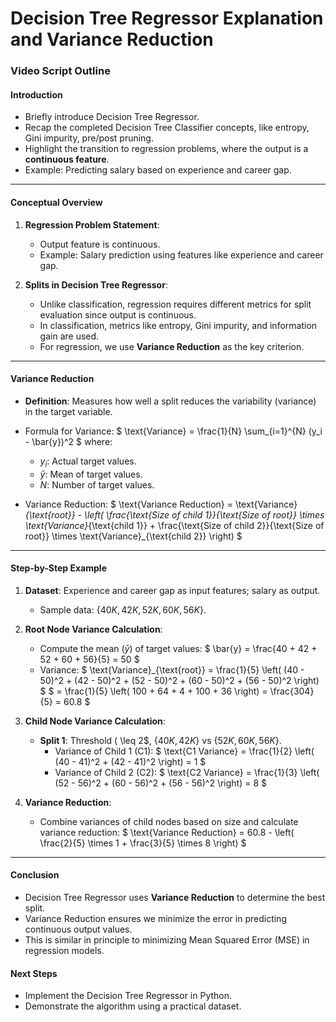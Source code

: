 # Decision Tree Regressor Explanation and Variance Reduction

### Video Script Outline

#### **Introduction**

- Briefly introduce Decision Tree Regressor.
- Recap the completed Decision Tree Classifier concepts, like entropy, Gini impurity, pre/post pruning.
- Highlight the transition to regression problems, where the output is a **continuous feature**.
- Example: Predicting salary based on experience and career gap.

---

#### **Conceptual Overview**

1. **Regression Problem Statement**:
   - Output feature is continuous.
   - Example: Salary prediction using features like experience and career gap.

2. **Splits in Decision Tree Regressor**:
   - Unlike classification, regression requires different metrics for split evaluation since output is continuous.
   - In classification, metrics like entropy, Gini impurity, and information gain are used.
   - For regression, we use **Variance Reduction** as the key criterion.

---

#### **Variance Reduction**

- **Definition**: Measures how well a split reduces the variability (variance) in the target variable.
- Formula for Variance:
  $
  \text{Variance} = \frac{1}{N} \sum_{i=1}^{N} (y_i - \bar{y})^2
  $
  where:
  - $y_i$: Actual target values.
  - $\bar{y}$: Mean of target values.
  - $N$: Number of target values.

- Variance Reduction:
  $
  \text{Variance Reduction} = \text{Variance}_{\text{root}} - \left( \frac{\text{Size of child 1}}{\text{Size of root}} \times \text{Variance}_{\text{child 1}} + \frac{\text{Size of child 2}}{\text{Size of root}} \times \text{Variance}_{\text{child 2}} \right)
  $

---

#### **Step-by-Step Example**

1. **Dataset**: Experience and career gap as input features; salary as output.
   - Sample data: $\{40K, 42K, 52K, 60K, 56K\}$.

2. **Root Node Variance Calculation**:
   - Compute the mean ($\bar{y}$) of target values:
     $
     \bar{y} = \frac{40 + 42 + 52 + 60 + 56}{5} = 50
     $
   - Variance:
     $
     \text{Variance}_{\text{root}} = \frac{1}{5} \left( (40 - 50)^2 + (42 - 50)^2 + (52 - 50)^2 + (60 - 50)^2 + (56 - 50)^2 \right)
     $
     $
     = \frac{1}{5} \left( 100 + 64 + 4 + 100 + 36 \right) = \frac{304}{5} = 60.8
     $

3. **Child Node Variance Calculation**:
   - **Split 1**: Threshold \( \leq 2$, $\{40K, 42K\}$ vs $\{52K, 60K, 56K\}$.
     - Variance of Child 1 ($\text{C1}$):
       $
       \text{C1 Variance} = \frac{1}{2} \left( (40 - 41)^2 + (42 - 41)^2 \right) = 1
       $
     - Variance of Child 2 ($\text{C2}$):
       $
       \text{C2 Variance} = \frac{1}{3} \left( (52 - 56)^2 + (60 - 56)^2 + (56 - 56)^2 \right) = 8
       $

4. **Variance Reduction**:
   - Combine variances of child nodes based on size and calculate variance reduction:
     $
     \text{Variance Reduction} = 60.8 - \left( \frac{2}{5} \times 1 + \frac{3}{5} \times 8 \right)
     $

---

#### **Conclusion**

- Decision Tree Regressor uses **Variance Reduction** to determine the best split.
- Variance Reduction ensures we minimize the error in predicting continuous output values.
- This is similar in principle to minimizing Mean Squared Error (MSE) in regression models.

#### **Next Steps**

- Implement the Decision Tree Regressor in Python.
- Demonstrate the algorithm using a practical dataset.
